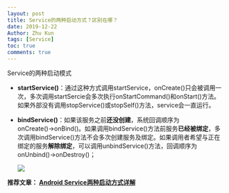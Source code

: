```yaml
---
layout: post
title: Service的两种启动方式？区别在哪？
date: 2019-12-22
Author: Zhu Kun
tags: [Service]
toc: true
comments: true
---
```


Service的两种启动模式

- **startService()**：通过这种方式调用startService，onCreate()只会被调用一次，多次调用startSercie会多次执行onStartCommand()和onStart()方法。如果外部没有调用stopService()或stopSelf()方法，service会一直运行。

- **bindService()**：如果该服务之前**还没创建**，系统回调顺序为onCreate()→onBind()。如果调用bindService()方法前服务**已经被绑定**，多次调用bindService()方法不会多次创建服务及绑定。如果调用者希望与正在绑定的服务**解除绑定**，可以调用unbindService()方法，回调顺序为onUnbind()→onDestroy()；

  ![](http://justzk.github.io/images/two-ways-to-start-service/two-ways-to-start-service-1.png)

**推荐文章： [Android Service两种启动方式详解](https://link.juejin.im/?target=https%3A%2F%2Fwww.jianshu.com%2Fp%2F4c798c91a613)**

